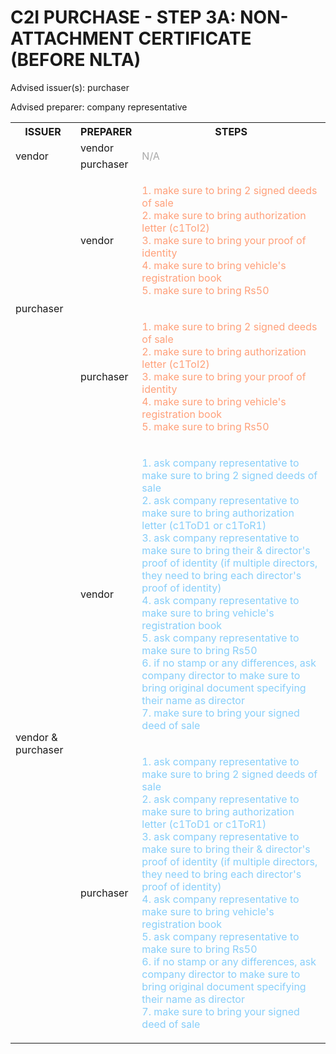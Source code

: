# C2I PURCHASE - STEP 3A: NON-ATTACHMENT CERTIFICATE (BEFORE NLTA)

Advised issuer(s): purchaser

Advised preparer: company representative

<table>
  <tr>
    <th>ISSUER</th>
    <th>PREPARER</th>
    <th>STEPS</th>
  </tr>

  <tr>
    <!-- ISSUER: vendor -->
    <!-- PREPARER: vendor -->
    <td rowspan="2">vendor</td>
    <td>vendor</td>
    <td rowspan="2" style="color: darkgray;">
      N/A
    </td>
  </tr>
  <tr>
    <!-- ISSUER: vendor -->
    <!-- PREPARER: purchaser -->
    <td>purchaser</td>
  </tr>

  <tr>
    <!-- ISSUER: purchaser -->
    <!-- PREPARER: vendor -->
    <td rowspan="2">purchaser</td>
    <td>vendor</td>
    <td style="color: lightsalmon;">
      <ol style="padding: 0; list-style-position: inside;">
        <li>make sure to bring 2 signed deeds of sale</li>
        <li>make sure to bring authorization letter (c1ToI2)</li>
        <li>make sure to bring your proof of identity</li>
        <li>make sure to bring vehicle's registration book</li>
        <li>make sure to bring Rs50</li>
      </ol>
    </td>
  </tr>
  <tr>
    <!-- ISSUER: purchaser -->
    <!-- PREPARER: purchaser -->
    <td>purchaser</td>
    <td style="color: lightsalmon;">
      <ol style="padding: 0; list-style-position: inside;">
        <li>make sure to bring 2 signed deeds of sale</li>
        <li>make sure to bring authorization letter (c1ToI2)</li>
        <li>make sure to bring your proof of identity</li>
        <li>make sure to bring vehicle's registration book</li>
        <li>make sure to bring Rs50</li>
      </ol>
    </td>
  </tr>

  <tr>
    <!-- ISSUER: vendor & purchaser -->
    <!-- PREPARER: vendor -->
    <td rowspan="2">vendor & purchaser</td>
    <td>vendor</td>
    <td style="color: lightskyblue;">
      <ol style="padding: 0; list-style-position: inside;">
        <li>ask company representative to make sure to bring 2 signed deeds of sale</li>
        <li>ask company representative to make sure to bring authorization letter (c1ToD1 or c1ToR1)</li>
        <li>ask company representative to make sure to bring their & director's proof of identity (if multiple directors, they need to bring each director's proof of identity)</li>
        <li>ask company representative to make sure to bring vehicle's registration book</li>
        <li>ask company representative to make sure to bring Rs50</li>
        <li>if no stamp or any differences, ask company director to make sure to bring original document specifying their name as director</li>
        <li>make sure to bring your signed deed of sale</li>
      </ol>
    </td>
  </tr>
  <tr>
    <!-- ISSUER: vendor & purchaser -->
    <!-- PREPARER: purchaser -->
    <td>purchaser</td>
    <td style="color: lightskyblue;">
      <ol style="padding: 0; list-style-position: inside;">
        <li>ask company representative to make sure to bring 2 signed deeds of sale</li>
        <li>ask company representative to make sure to bring authorization letter (c1ToD1 or c1ToR1)</li>
        <li>ask company representative to make sure to bring their & director's proof of identity (if multiple directors, they need to bring each director's proof of identity)</li>
        <li>ask company representative to make sure to bring vehicle's registration book</li>
        <li>ask company representative to make sure to bring Rs50</li>
        <li>if no stamp or any differences, ask company director to make sure to bring original document specifying their name as director</li>
        <li>make sure to bring your signed deed of sale</li>
      </ol>
    </td>
  </tr>
</table>
